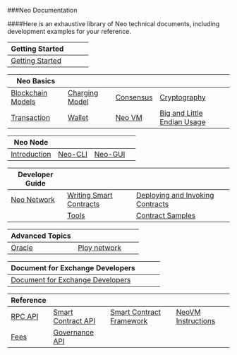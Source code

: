 ###Neo Documentation

####Here is an exhaustive library of Neo technical documents, including development examples for your reference.

| Getting Started              |      |      |      |
| ------------------------------------- | ---- | ---- | ---- |
| [Getting Started](gettingstarted/prerequisites.md) |      |      |      |

| Neo Basics                                             |                                                   |                                                     |                                                              |
| ------------------------------------------------------ | ------------------------------------------------- | --------------------------------------------------- | ------------------------------------------------------------ |
| [Blockchain Models](basic/concept/blockchain/block.md) | [Charging Model](basic/concept/charging_model.md) | [Consensus](basic/consensus/consensus_algorithm.md) | [Cryptography](basic/concept/cryptography/encode_algorithm.md) |
| [Transaction](basic/concept/transaction.md)            | [Wallet](basic/concept/wallets.md)                | [Neo VM](basic/neovm.md)                            | [Big and Little Endian Usage](basic/concept/endian.md)       |


| Neo Node                             |                              |                                |      |
| ------------------------------------ | ---------------------------- | ------------------------------ | ---- |
| [Introduction](node/introduction.md) | [Neo-CLI](node/cli/setup.md) | [Neo-GUI](node/gui/install.md) |      |

| Developer Guide                           |                                                    |                                                              |      |
| ----------------------------------------- | -------------------------------------------------- | ------------------------------------------------------------ | ---- |
| [Neo Network](develop/network/testnet.md) | [Writing Smart Contracts](develop/write/basics.md) | [Deploying and Invoking Contracts](develop/deploy/deploy.md) |      |
|                                           | [Tools](develop/tool/sdk/introduction.md)          | [Contract Samples](develop/sample/HelloWorld.md)             |      |

| Advanced Topics |                   |      |      |
| --------------- | ----------------- | ---- | ---- |
| [Oracle]()      | [Ploy network ]() |      |      |

| Document for Exchange Developers                        |      |      |      |
| ------------------------------------------------------- | ---- | ---- | ---- |
| [Document for Exchange Developers](exchange/general.md) |      |      |      |

| Reference                                      |                                               |                                                   |                                           |
| ---------------------------------------------- | --------------------------------------------- | ------------------------------------------------- | ----------------------------------------- |
| [RPC API](reference/rpc/latest-version/api.md) | [Smart Contract API](reference/scapi/api.md)  | [Smart Contract Framework](reference/scapi/fw.md) | [NeoVM Instructions](reference/neo_vm.md) |
| [Fees](reference/fees.md)                      | [Governance API](reference/governance_api.md) |                                                   |                                           |

<link href="index.css" rel="stylesheet" />

